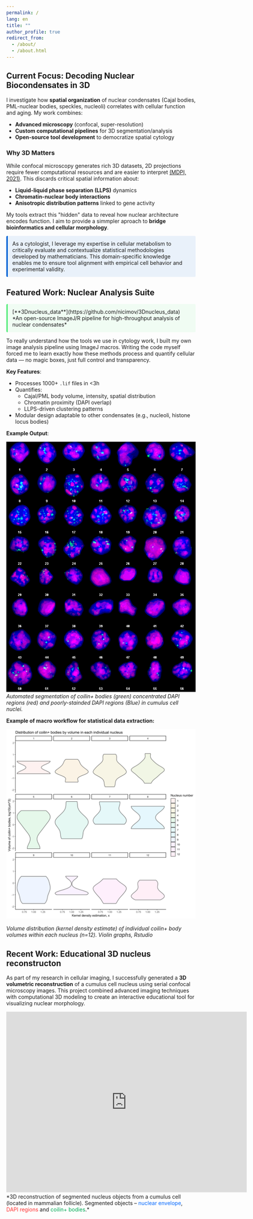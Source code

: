 ```yaml
---
permalink: /
lang: en
title: ""
author_profile: true
redirect_from: 
  - /about/
  - /about.html
---
```


## Current Focus: Decoding Nuclear Biocondensates in 3D
I investigate how **spatial organization** of nuclear condensates (Cajal bodies, PML-nuclear bodies, speckles, nucleoli) correlates with cellular function and aging. My work combines:
- **Advanced microscopy** (confocal, super-resolution)
- **Custom computational pipelines** for 3D segmentation/analysis
- **Open-source tool development** to democratize spatial cytology

### Why 3D Matters
While confocal microscopy generates rich 3D datasets, 2D projections require fewer computational resources and are easier to interpret [(MDPI, 2021)](https://www.mdpi.com/2078-2489/12/6/239). This discards critical spatial information about:
- **Liquid-liquid phase separation (LLPS)** dynamics  
- **Chromatin-nuclear body interactions**  
- **Anisotropic distribution patterns** linked to gene activity  

My tools extract this "hidden" data to reveal how nuclear architecture encodes function. I aim to provide a simmpler aproach to **bridge bioinformatics and cellular morphology**. 

<div style="
  background: rgba(3, 102, 214, 0.08);
  border-left: 4px solid #0366d6;
  padding: 12px;
  margin: 12px 0;
  border-radius: 3px;
  color: inherit;
">
As a cytologist, I leverage my expertise in cellular metabolism to critically evaluate and contextualize statistical methodologies developed by mathematicians. This domain-specific knowledge enables me to ensure tool alignment with empirical cell behavior and experimental validity.
</div>

## Featured Work: Nuclear Analysis Suite

<div markdown="1" style="
  background: rgba(95, 237, 131, 0.08);
  border-left: 4px solid #5FED83;
  padding: 12px;
  margin: 12px 0;
  border-radius: 3px;
  color: inherit;
">[**3Dnucleus_data**](https://github.com/nicimov/3Dnucleus_data)  
*An open-source ImageJ/R pipeline for high-throughput analysis of nuclear condensates*
</div> 

To really understand how the tools we use in cytology work, I built my own image analysis pipeline using ImageJ macros. Writing the code myself forced me to learn exactly how these methods process and quantify cellular data — no magic boxes, just full control and transparency.

**Key Features**:
- Processes 1000+ `.lif` files in <3h  
- Quantifies:
  - Cajal/PML body volume, intensity, spatial distribution  
  - Chromatin proximity (DAPI overlap)  
  - LLPS-driven clustering patterns  
- Modular design adaptable to other condensates (e.g., nucleoli, histone locus bodies)  

**Example Output**:

![Workflow](/images/workflow.png)  
*Automated segmentation of coilin+ bodies (green) concentrated DAPI regions (red) and poorly-stainded DAPI regions (Blue) in cumulus cell nuclei.*

**Example of macro workflow for statistical data extraction:**  

![svggraph1](/images/svggraph1.svg)

*Volume distribution (kernel density estimate) of individual coilin+ body volumes within each nucleus (n=12). Violin graphs, Rstudio*

## Recent Work: Educational 3D nucleus reconstructon

As part of my research in cellular imaging, I successfully generated a **3D volumetric reconstruction** of a cumulus cell nucleus using serial confocal microscopy images. This project combined advanced imaging techniques with computational 3D modeling to create an interactive educational tool for visualizing nuclear morphology.

<div class="sketchfab-embed-wrapper"> <iframe title="V1_CB_DAPI_rec2 iteration 1" frameborder="0" allowfullscreen mozallowfullscreen="true" webkitallowfullscreen="true" allow="autoplay; fullscreen; xr-spatial-tracking" xr-spatial-tracking execution-while-out-of-viewport execution-while-not-rendered web-share width="640" height="480" src="https://sketchfab.com/models/3e9640fef610406484c2abb49b563e71/embed?autospin=1&autostart=1"> </iframe> 
</div>
*3D reconstruction of segmented nucleus objects from a cumulus cell (located in mammalian follicle). Segmented objects – 
<span style="color: #0066FF;">nuclear envelope</span>, 
<span style="color: #FF3333;">DAPI regions</span> and 
<span style="color: #00AA55;">coilin+ bodies</span>.*